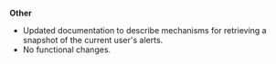 **Other**

* Updated documentation to describe mechanisms for retrieving a snapshot of the current user's alerts.
* No functional changes.